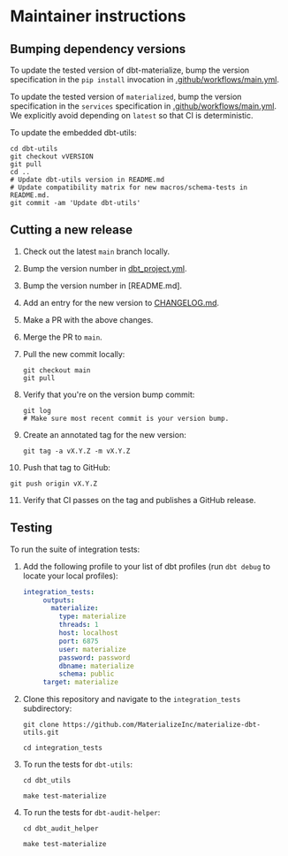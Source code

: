 # Maintainer instructions

## Bumping dependency versions

To update the tested version of dbt-materialize, bump the version specification
in the `pip install` invocation in [.github/workflows/main.yml].

To update the tested version of `materialized`, bump the version specification
in the `services` specification in [.github/workflows/main.yml]. We explicitly
avoid depending on `latest` so that CI is deterministic.

To update the embedded dbt-utils:

```shell
cd dbt-utils
git checkout vVERSION
git pull
cd ..
# Update dbt-utils version in README.md
# Update compatibility matrix for new macros/schema-tests in README.md.
git commit -am 'Update dbt-utils'
```

## Cutting a new release

1. Check out the latest `main` branch locally.

2. Bump the version number in [dbt_project.yml].

3. Bump the version number in [README.md].

4. Add an entry for the new version to [CHANGELOG.md].

5. Make a PR with the above changes.

6. Merge the PR to `main`.

7. Pull the new commit locally:

   ```
   git checkout main
   git pull
   ```

8. Verify that you're on the version bump commit:

   ```
   git log
   # Make sure most recent commit is your version bump.
   ```

9. Create an annotated tag for the new version:

   ```
   git tag -a vX.Y.Z -m vX.Y.Z
   ```

10. Push that tag to GitHub:

   ```
   git push origin vX.Y.Z
   ```

11. Verify that CI passes on the tag and publishes a GitHub release.

## Testing

To run the suite of integration tests:

1. Add the following profile to your list of dbt profiles (run `dbt debug` to locate
   your local profiles):

   ```yaml
   integration_tests:
        outputs:
          materialize:
            type: materialize
            threads: 1
            host: localhost
            port: 6875
            user: materialize
            password: password
            dbname: materialize
            schema: public
        target: materialize
   ```

1. Clone this repository and navigate to the `integration_tests` subdirectory:

   ```nofmt
   git clone https://github.com/MaterializeInc/materialize-dbt-utils.git

   cd integration_tests
   ```

1. To run the tests for `dbt-utils`:

    ```nofmt
   cd dbt_utils

   make test-materialize
   ```

1. To run the tests for `dbt-audit-helper`:

   ```noftm
   cd dbt_audit_helper

   make test-materialize
   ```

[.github/workflows/main.yml]: .github/workflows/main.yml
[dbt_project.yml]: dbt_project.yml
[CHANGELOG.md]: CHANGELOG.md

